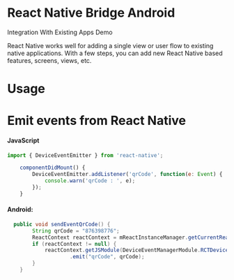 # React Native Bridge Android

Integration With Existing Apps Demo

React Native works well for adding a single view or user flow to existing native applications. With a few steps, you can add new React Native based features, screens, views, etc.


# Usage 

# Emit events from React Native

#### JavaScript

```javascript
import { DeviceEventEmitter } from 'react-native';

	componentDidMount() {
		DeviceEventEmitter.addListener('qrCode', function(e: Event) {
			console.warn('qrCode : ', e);
		});
	}
```
#### Android:
```java
  public void sendEventQrCode() {
        String qrCode = "876398776";
        ReactContext reactContext = mReactInstanceManager.getCurrentReactContext();
        if (reactContext != null) {
            reactContext.getJSModule(DeviceEventManagerModule.RCTDeviceEventEmitter.class)
                    .emit("qrCode", qrCode);
        }
    }
```
